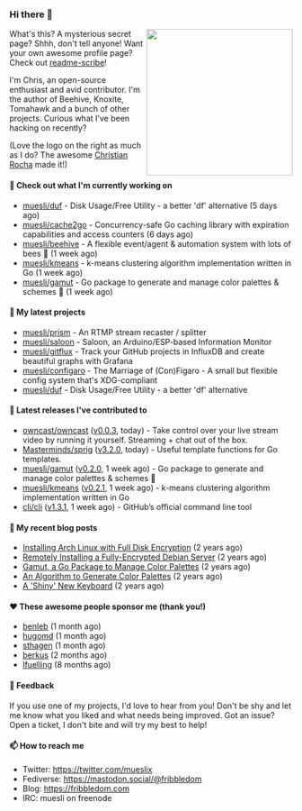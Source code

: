 ### Hi there 👋

<img align="right" src="https://raw.githubusercontent.com/muesli/muesli/master/assets/termenv.png" width="260">

What's this? A mysterious secret page? Shhh, don't tell anyone!
Want your own awesome profile page? Check out [readme-scribe](https://github.com/muesli/readme-scribe)!

I'm Chris, an open-source enthusiast and avid contributor. I'm the author of Beehive, Knoxite, Tomahawk and a bunch
of other projects. Curious what I've been hacking on recently?

(Love the logo on the right as much as I do? The awesome [Christian Rocha](https://github.com/meowgorithm/) made it!)

#### 👷 Check out what I'm currently working on

- [muesli/duf](https://github.com/muesli/duf) - Disk Usage/Free Utility - a better &#39;df&#39; alternative (5 days ago)
- [muesli/cache2go](https://github.com/muesli/cache2go) - Concurrency-safe Go caching library with expiration capabilities and access counters (6 days ago)
- [muesli/beehive](https://github.com/muesli/beehive) - A flexible event/agent &amp; automation system with lots of bees 🐝 (1 week ago)
- [muesli/kmeans](https://github.com/muesli/kmeans) - k-means clustering algorithm implementation written in Go (1 week ago)
- [muesli/gamut](https://github.com/muesli/gamut) - Go package to generate and manage color palettes &amp; schemes 🎨 (1 week ago)

#### 🌱 My latest projects

- [muesli/prism](https://github.com/muesli/prism) - An RTMP stream recaster / splitter
- [muesli/saloon](https://github.com/muesli/saloon) - Saloon, an Arduino/ESP-based Information Monitor
- [muesli/gitflux](https://github.com/muesli/gitflux) - Track your GitHub projects in InfluxDB and create beautiful graphs with Grafana
- [muesli/configaro](https://github.com/muesli/configaro) - The Marriage of (Con)Figaro - A small but flexible config system that&#39;s XDG-compliant
- [muesli/duf](https://github.com/muesli/duf) - Disk Usage/Free Utility - a better &#39;df&#39; alternative

#### 🔭 Latest releases I've contributed to

- [owncast/owncast](https://github.com/owncast/owncast) ([v0.0.3](https://github.com/owncast/owncast/releases/tag/v0.0.3), today) - Take control over your live stream video by running it yourself.  Streaming &#43; chat out of the box.
- [Masterminds/sprig](https://github.com/Masterminds/sprig) ([v3.2.0](https://github.com/Masterminds/sprig/releases/tag/v3.2.0), today) - Useful template functions for Go templates.
- [muesli/gamut](https://github.com/muesli/gamut) ([v0.2.0](https://github.com/muesli/gamut/releases/tag/v0.2.0), 1 week ago) - Go package to generate and manage color palettes &amp; schemes 🎨
- [muesli/kmeans](https://github.com/muesli/kmeans) ([v0.2.1](https://github.com/muesli/kmeans/releases/tag/v0.2.1), 1 week ago) - k-means clustering algorithm implementation written in Go
- [cli/cli](https://github.com/cli/cli) ([v1.3.1](https://github.com/cli/cli/releases/tag/v1.3.1), 1 week ago) - GitHub’s official command line tool

#### 📜 My recent blog posts

- [Installing Arch Linux with Full Disk Encryption](https://fribbledom.com/posts/encrypted-arch-install/) (2 years ago)
- [Remotely Installing a Fully-Encrypted Debian Server](https://fribbledom.com/posts/encrypted-remote-debian-install/) (2 years ago)
- [Gamut, a Go Package to Manage Color Palettes](https://fribbledom.com/posts/gamut-package-to-handle-color-palettes/) (2 years ago)
- [An Algorithm to Generate Color Palettes](https://fribbledom.com/posts/an-algorithm-to-generate-color-palettes/) (2 years ago)
- [A &#39;Shiny&#39; New Keyboard](https://fribbledom.com/posts/a-shiny-new-keyboard/) (2 years ago)

#### ❤️ These awesome people sponsor me (thank you!)

- [benleb](https://github.com/benleb) (1 month ago)
- [hugomd](https://github.com/hugomd) (1 month ago)
- [sthagen](https://github.com/sthagen) (1 month ago)
- [berkus](https://github.com/berkus) (2 months ago)
- [lfuelling](https://github.com/lfuelling) (8 months ago)

#### 💬 Feedback

If you use one of my projects, I'd love to hear from you! Don't be shy and let me know what you liked
and what needs being improved. Got an issue? Open a ticket, I don't bite and will try my best to help!

#### 📫 How to reach me

- Twitter: https://twitter.com/mueslix
- Fediverse: https://mastodon.social/@fribbledom
- Blog: https://fribbledom.com
- IRC: muesli on freenode
